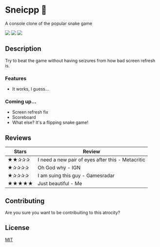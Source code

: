 # Sneicpp 🐍
A console clone of the popular snake game

![](https://img.shields.io/github/last-commit/fnccpp/organik) ![](https://img.shields.io/badge/platforms-Windows-lightgrey) ![](https://img.shields.io/badge/license-MIT-brightgreen) 

## Description

Try to beat the game without having seizures from how bad screen refresh is.

### Features 
- It works, I guess...

### Coming up...
- Screen refresh fix
- Scoreboard
- What else? It's a flipping snake game!

## Reviews

| Stars | Review |
|-------|---------------------------------------------------|
| ★★✰✰✰ | I need a new pair of eyes after this - Metacritic |
| ★✰✰✰✰ | Oh God why - IGN                                  |
| ★✰✰✰✰ | I am suing this guy - Gamesradar                  |
| ★★★★★ | Just beautiful - Me                               |

## Contributing
Are you sure you want to be contribuiting to this atrocity?

## License
[MIT](https://choosealicense.com/licenses/mit/)
